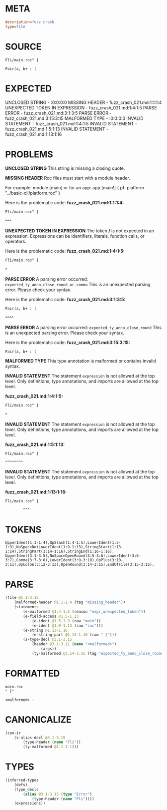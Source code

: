 # META
~~~ini
description=fuzz crash
type=file
~~~
# SOURCE
~~~roc
Fli/main.roc" }

Pair(a, b+ : (
~~~
# EXPECTED
UNCLOSED STRING - :0:0:0:0
MISSING HEADER - fuzz_crash_021.md:1:1:1:4
UNEXPECTED TOKEN IN EXPRESSION - fuzz_crash_021.md:1:4:1:5
PARSE ERROR - fuzz_crash_021.md:3:1:3:5
PARSE ERROR - fuzz_crash_021.md:3:15:3:15
MALFORMED TYPE - :0:0:0:0
INVALID STATEMENT - fuzz_crash_021.md:1:4:1:5
INVALID STATEMENT - fuzz_crash_021.md:1:5:1:13
INVALID STATEMENT - fuzz_crash_021.md:1:13:1:16
# PROBLEMS
**UNCLOSED STRING**
This string is missing a closing quote.

**MISSING HEADER**
Roc files must start with a module header.

For example:
        module [main]
or for an app:
        app [main!] { pf: platform "../basic-cli/platform.roc" }

Here is the problematic code:
**fuzz_crash_021.md:1:1:1:4:**
```roc
Fli/main.roc" }
```
^^^


**UNEXPECTED TOKEN IN EXPRESSION**
The token **/** is not expected in an expression.
Expressions can be identifiers, literals, function calls, or operators.

Here is the problematic code:
**fuzz_crash_021.md:1:4:1:5:**
```roc
Fli/main.roc" }
```
   ^


**PARSE ERROR**
A parsing error occurred: `expected_ty_anno_close_round_or_comma`
This is an unexpected parsing error. Please check your syntax.

Here is the problematic code:
**fuzz_crash_021.md:3:1:3:5:**
```roc
Pair(a, b+ : (
```
^^^^


**PARSE ERROR**
A parsing error occurred: `expected_ty_anno_close_round`
This is an unexpected parsing error. Please check your syntax.

Here is the problematic code:
**fuzz_crash_021.md:3:15:3:15:**
```roc
Pair(a, b+ : (
```
              


**MALFORMED TYPE**
This type annotation is malformed or contains invalid syntax.

**INVALID STATEMENT**
The statement `expression` is not allowed at the top level.
Only definitions, type annotations, and imports are allowed at the top level.

**fuzz_crash_021.md:1:4:1:5:**
```roc
Fli/main.roc" }
```
   ^


**INVALID STATEMENT**
The statement `expression` is not allowed at the top level.
Only definitions, type annotations, and imports are allowed at the top level.

**fuzz_crash_021.md:1:5:1:13:**
```roc
Fli/main.roc" }
```
    ^^^^^^^^


**INVALID STATEMENT**
The statement `expression` is not allowed at the top level.
Only definitions, type annotations, and imports are allowed at the top level.

**fuzz_crash_021.md:1:13:1:16:**
```roc
Fli/main.roc" }
```
            ^^^


# TOKENS
~~~zig
UpperIdent(1:1-1:4),OpSlash(1:4-1:5),LowerIdent(1:5-1:9),NoSpaceDotLowerIdent(1:9-1:13),StringStart(1:13-1:14),StringPart(1:14-1:16),StringEnd(1:16-1:16),
UpperIdent(3:1-3:5),NoSpaceOpenRound(3:5-3:6),LowerIdent(3:6-3:7),Comma(3:7-3:8),LowerIdent(3:9-3:10),OpPlus(3:10-3:11),OpColon(3:12-3:13),OpenRound(3:14-3:15),EndOfFile(3:15-3:15),
~~~
# PARSE
~~~clojure
(file @1.1-3.15
	(malformed-header @1.1-1.4 (tag "missing_header"))
	(statements
		(e-malformed @1.4-1.5 (reason "expr_unexpected_token"))
		(e-field-access @1.5-1.13
			(e-ident @1.5-1.9 (raw "main"))
			(e-ident @1.9-1.13 (raw "roc")))
		(e-string @1.13-1.16
			(e-string-part @1.14-1.16 (raw " }")))
		(s-type-decl @3.1-3.15
			(header @3.1-3.11 (name "<malformed>")
				(args))
			(ty-malformed @3.14-3.15 (tag "expected_ty_anno_close_round")))))
~~~
# FORMATTED
~~~roc
main.roc
" }"

<malformed> : 
~~~
# CANONICALIZE
~~~clojure
(can-ir
	(s-alias-decl @3.1-3.15
		(type-header (name "Fli"))
		(ty-malformed @1.1-1.1)))
~~~
# TYPES
~~~clojure
(inferred-types
	(defs)
	(type_decls
		(alias @3.1-3.15 (type "Error")
			(type-header (name "Fli"))))
	(expressions))
~~~
